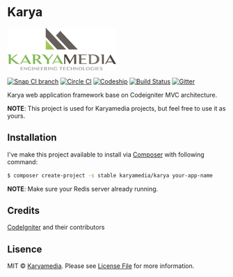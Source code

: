# Karya

![Alt text](https://raw.githubusercontent.com/karyamedia/karya/master/assets/img/logo.png "Karyamedia")

[![Snap CI branch](https://snap-ci.com/karyamedia/karya/branch/master/build_image)](https://snap-ci.com/karyamedia/karya/branch/master)
[![Circle CI](https://circleci.com/gh/karyamedia/karya.svg?&style=shield&circle-token=99df306b85b3284d8ea2b7b816022f701a7a416b)](https://circleci.com/gh/karyamedia/karya)
[![Codeship](https://codeship.com/projects/92eb5110-15b3-0134-0523-667ff3898a5e/status?branch=master)](https://codeship.com/projects/158153)
[![Build Status](https://img.shields.io/packagist/dt/karyamedia/karya.svg?maxAge=2592000)](https://packagist.org/packages/karyamedia/karya)
[![Gitter](https://img.shields.io/gitter/room/karyamedia/karya.svg)](https://gitter.im/karyamedia/karya)

Karya web application framework base on Codeigniter MVC architecture.

**NOTE**: This project is used for Karyamedia projects, but feel free to use it as yours.

## Installation

I've make this project available to install via [Composer](https://getcomposer.org/) with following command:

```bash
$ composer create-project -s stable karyamedia/karya your-app-name
```

**NOTE**: Make sure your Redis server already running.

## Credits

[CodeIgniter](http://codeigniter.com) and their contributors

## Lisence

MIT © [Karyamedia](https://github.com/karyamedia/karya). Please see [License File](LICENSE.md) for more information.